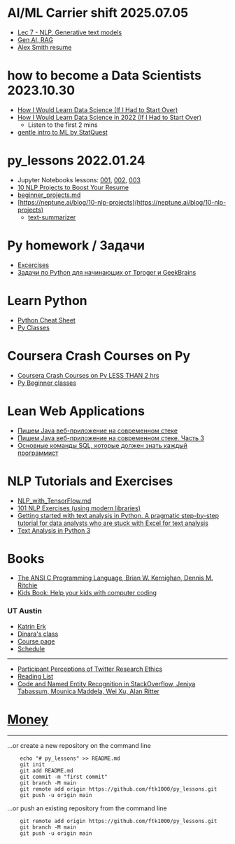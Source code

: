 # AI/ML Carrier shift 2025.07.05
* [Lec 7 - NLP. Generative text models](https://docs.google.com/presentation/d/10mNz-WXY5TYVAyEaF4KClSoUIN1GC9EBpgMpb_7DXoU/edit?usp=sharing)
* [Gen AI, RAG](https://docs.google.com/presentation/d/1sUi09Um3TsiuxNK8oUvncyXq6TLluLuwbCAYA0v5D34/edit?slide=id.g2a826ed140a_0_5#slide=id.g2a826ed140a_0_5)
* [Alex Smith resume](https://github.com/ftk1000/py_lessons/blob/main/alex_smith_resume.md)

# how to become a Data Scientists 2023.10.30
* [How I Would Learn Data Science (If I Had to Start Over)](https://www.youtube.com/watch?v=4OZip0cgOho)
* [How I Would Learn Data Science in 2022 (If I Had to Start Over)](https://www.youtube.com/watch?v=xpIFS6jZbe8)
  * Listen to the first 2 mins 
* [gentle intro to ML by StatQuest ](https://youtu.be/Gv9_4yMHFhI?si=601PrCYJG-45caYP)

# py_lessons 2022.01.24
* Jupyter Notebooks lessons: [001](farid_lesson_001.ipynb), [002](farid_lesson_002.ipynb), [003](farid_lesson_003.ipynb)
* [10 NLP Projects to Boost Your Resume](https://neptune.ai/blog/10-nlp-projects)
* [beginner_projects.md](beginner_projects.md)
* [https://neptune.ai/blog/10-nlp-projects](https://neptune.ai/blog/10-nlp-projects)
  * [text-summarizer](https://github.com/edubey/text-summarizer/commit/2458c2f515af62d74a12b03fa4b9d65b88f970d8) 

# Py homework / Задачи
* [Excercises](py_excercises.md) 
* [Задачи по Python для начинающих от Tproger и GeekBrains](https://tproger.ru/problems/python-3-exercises-for-beginners-geekbrains/)

# Learn Python
* [Python Cheat Sheet](https://perso.limsi.fr/pointal/_media/python:cours:mementopython3-english.pdf)
* [Py Classes](python_classes.md)

# Coursera Crash Courses on Py
* [Coursera Crash Courses on Py LESS THAN 2 hrs](https://www.coursera.org/search?query=Crash%20Course%20on%20Python&index=prod_all_launched_products_term_optimization&isPartOfCourseraPlus=true&productDurationEnum=Less%20Than%202%20Hours)
* [Py Beginner classes](https://www.coursera.org/search?query=python&index=prod_all_launched_products_term_optimization&isPartOfCourseraPlus=true&productDifficultyLevel=Beginner)


# Lean Web Applications
* [Пишем Java веб-приложение на современном стеке](https://tproger.ru/articles/pishem-java-veb-prilozhenie-na-sovremennom-steke-s-nulja-do-mikroservisnoj-arhitektury-chast-1/)
* [Пишем Java веб-приложение на современном стеке. Часть 3](https://tproger.ru/articles/pishem-java-veb-prilozhenie-na-sovremennom-steke-s-nulja-do-mikroservisnoj-arhitektury-chast-3/)
* [Основные команды SQL, которые должен знать каждый программист](https://tproger.ru/translations/sql-recap/)

# NLP Tutorials and Exercises
* [NLP_with_TensorFlow.md](nlp_with_tf.md)
* [101 NLP Exercises (using modern libraries)](https://www.machinelearningplus.com/nlp/nlp-exercises/)
* [Getting started with text analysis in Python. A pragmatic step-by-step tutorial for data analysts who are stuck with Excel for text analysis](https://towardsdatascience.com/getting-started-with-text-analysis-in-python-ca13590eb4f7)
* [Text Analysis in Python 3](https://www.geeksforgeeks.org/text-analysis-in-python-3/)

# Books
* [The ANSI C Programming Language, Brian W. Kernighan, Dennis M. Ritchie](http://library.lol/main/556E6BEE561B776C95C6872C441BAAD1)
* [Kids Book: Help your kids with computer coding](http://library.lol/main/72D218A7A73C4D4ABC7BE582EBD85385)

### UT Austin
* [Katrin Erk](https://www.katrinerk.com/home)
* [Dinara's class](https://www.katrinerk.com/courses/analyzing-linguistic-data-and-programming-for-linguists#h.10dt4bwiiefs)
* [Course page](https://www.katrinerk.com/courses/analyzing-linguistic-data-and-programming-for-linguists)
* [Schedule](https://www.katrinerk.com/courses/analyzing-linguistic-data-and-programming-for-linguists#h.i0l78w4pcjz0)

---
* [Participant Perceptions of Twitter Research Ethics](https://mail.google.com/mail/u/0/#inbox/WhctKKXPdgxQJPWpWvJbFlPDLZCpNCTjFZCSLcxqdxqkLRPfbNvWrzmjzZnZPBPZcgtnTbB?projector=1&messagePartId=0.1)
* [Reading List](https://www.cs.utexas.edu/~ml/nll/)
* [Code and Named Entity Recognition in StackOverflow, Jeniya Tabassum, Mounica Maddela, Wei Xu, Alan Ritter](https://arxiv.org/abs/2005.01634)

# [Money](money.md) 



---


…or create a new repository on the command line

        echo "# py_lessons" >> README.md
        git init
        git add README.md
        git commit -m "first commit"
        git branch -M main
        git remote add origin https://github.com/ftk1000/py_lessons.git
        git push -u origin main
        
…or push an existing repository from the command line

        git remote add origin https://github.com/ftk1000/py_lessons.git
        git branch -M main
        git push -u origin main
